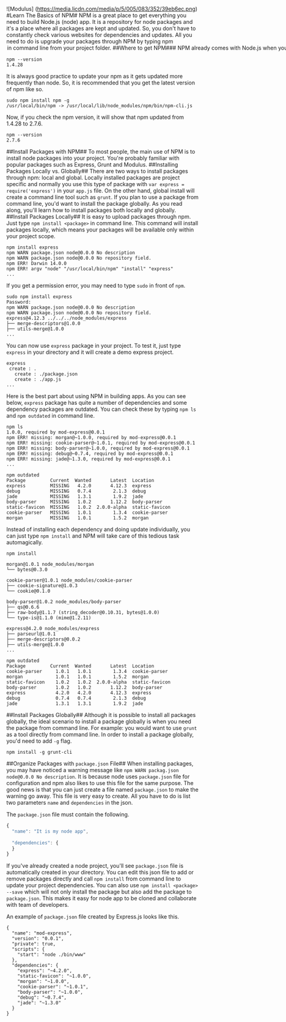 ![Modulus] (https://media.licdn.com/media/p/5/005/083/352/39eb6ec.png)
#Learn The Basics of NPM#
NPM is a great place to get everything you need to build Node.js (node) app. It is a repository for node packages and it's a place where all packages are kept and updated. So, you don't have to constantly check various websites for dependencies and updates. All you need to do is upgrade your packages through NPM by typing npm <option> in command line from your project folder.
##Where to get NPM###
NPM already comes with Node.js when you download and install node on your machine (computer). Try typing `npm --verson` in terminal and it should show something like this.
```node
npm --version
1.4.28
```
It is always good practice to update your npm as it gets updated more frequently than node. So, it is recommended that you get the latest version of npm like so. 
```node
sudo npm install npm -g
/usr/local/bin/npm -> /usr/local/lib/node_modules/npm/bin/npm-cli.js
```
Now, if you check the npm version, it will show that npm updated from 1.4.28 to 2.7.6.
```node
npm --version
2.7.6
```
##Install Packages with NPM##
To most people, the main use of NPM is to install node packages into your project. You're probably familiar with popular packages such as Express, Grunt and Modulus. 
##Installing Packages Locally vs. Globally##
There are two ways to install packages through npm: local and global. Locally installed packages are project specific and normally you use this type of package with `var express = require('express')` in your `app.js` file. On the other hand, global install will create a command line tool such as `grunt`. If you plan to use a package from command line, you'd want to install the package globally. As you read along, you'll learn how to install packages both locally and globally.
##Install Packages Locally##
It is easy to upload packages through npm. Just type `npm install <package>` in command line. This command will install packages locally, which means your packages will be available only within your project scope.
```node
npm install express
npm WARN package.json node@0.0.0 No description
npm WARN package.json node@0.0.0 No repository field.
npm ERR! Darwin 14.0.0
npm ERR! argv "node" "/usr/local/bin/npm" "install" "express"
...
```
If you get a permission error, you may need to type `sudo` in front of `npm`. 
```node
sudo npm install express
Password:
npm WARN package.json node@0.0.0 No description
npm WARN package.json node@0.0.0 No repository field.
express@4.12.3 ../../../node_modules/express
├── merge-descriptors@1.0.0
├── utils-merge@1.0.0
...
```
You can now use `express` package in your project. To test it, just type `express` in your directory and it will create a demo express project. 
```node
express
 create : .
   create : ./package.json
   create : ./app.js
...
```
Here is the best part about using NPM in building apps. As you can see below, `express` package has quite a number of dependencies and some dependency packages are outdated. You can check these by typing `npm ls` and `npm outdated` in command line.
```node
npm ls
1.0.0, required by mod-express@0.0.1
npm ERR! missing: morgan@~1.0.0, required by mod-express@0.0.1
npm ERR! missing: cookie-parser@~1.0.1, required by mod-express@0.0.1
npm ERR! missing: body-parser@~1.0.0, required by mod-express@0.0.1
npm ERR! missing: debug@~0.7.4, required by mod-express@0.0.1
npm ERR! missing: jade@~1.3.0, required by mod-express@0.0.1
...

npm outdated
Package         Current  Wanted       Latest  Location
express         MISSING   4.2.0       4.12.3  express
debug           MISSING   0.7.4        2.1.3  debug
jade            MISSING   1.3.1        1.9.2  jade
body-parser     MISSING   1.0.2       1.12.2  body-parser
static-favicon  MISSING   1.0.2  2.0.0-alpha  static-favicon
cookie-parser   MISSING   1.0.1        1.3.4  cookie-parser
morgan          MISSING   1.0.1        1.5.2  morgan
```
Instead of installing each dependency and doing update individually, you can just type `npm install` and NPM will take care of this tedious task automagically.
```node
npm install

morgan@1.0.1 node_modules/morgan
└── bytes@0.3.0

cookie-parser@1.0.1 node_modules/cookie-parser
├── cookie-signature@1.0.3
└── cookie@0.1.0

body-parser@1.0.2 node_modules/body-parser
├── qs@0.6.6
├── raw-body@1.1.7 (string_decoder@0.10.31, bytes@1.0.0)
└── type-is@1.1.0 (mime@1.2.11)

express@4.2.0 node_modules/express
├── parseurl@1.0.1
├── merge-descriptors@0.0.2
├── utils-merge@1.0.0
...

npm outdated
Package         Current  Wanted       Latest  Location
cookie-parser     1.0.1   1.0.1        1.3.4  cookie-parser
morgan            1.0.1   1.0.1        1.5.2  morgan
static-favicon    1.0.2   1.0.2  2.0.0-alpha  static-favicon
body-parser       1.0.2   1.0.2       1.12.2  body-parser
express           4.2.0   4.2.0       4.12.3  express
debug             0.7.4   0.7.4        2.1.3  debug
jade              1.3.1   1.3.1        1.9.2  jade
```
##Install Packages Globally##
Although it is possible to install all packages globally, the ideal scenario to install a package globally is when you need the package from command line. For example: you would want to use `grunt` as a tool directly from command line. In order to install a package globally, you'd need to add `-g` flag.
```node
npm install -g grunt-cli
```
##Organize Packages with `package.json` File##
When installing packages, you may have noticed a warning message like `npm WARN packag.json node@0.0.0 No description`. It is because node uses `package.json` file for configuration and npm also likes to use this file for the same purpose. The good news is that you can just create a file named `package.json` to make the warning go away. This file is very easy to create. All you have to do is list two parameters `name` and `dependencies` in the json.

The `package.json` file must contain the following.
```javascript
{
  "name": "It is my node app",
  
  "dependencies": {
  }
}
```
If you've already created a node project, you'll see `package.json` file is automatically created in your directory. You can edit this json file to add or remove packages directly and call `npm install` from command line to update your project dependencies. You can also use `npm install <package> --save` which will not only install the package but also add the package to `package.json`. This makes it easy for node app to be cloned and collaborate with team of developers. 

An example of `package.json` file created by Express.js looks like this.
```node
{
  "name": "mod-express",
  "version": "0.0.1",
  "private": true,
  "scripts": {
    "start": "node ./bin/www"
  },
  "dependencies": {
    "express": "~4.2.0",
    "static-favicon": "~1.0.0",
    "morgan": "~1.0.0",
    "cookie-parser": "~1.0.1",
    "body-parser": "~1.0.0",
    "debug": "~0.7.4",
    "jade": "~1.3.0"
  }
}
```

